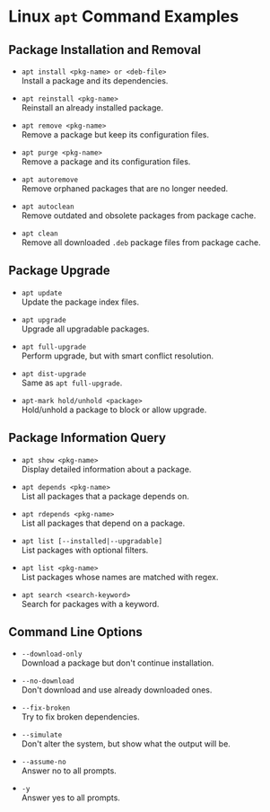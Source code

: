 # Linux `apt` Command Examples

## Package Installation and Removal
- `apt install <pkg-name> or <deb-file>`  
  Install a package and its dependencies.

- `apt reinstall <pkg-name>`  
  Reinstall an already installed package.

- `apt remove <pkg-name>`  
  Remove a package but keep its configuration files.

- `apt purge <pkg-name>`  
  Remove a package and its configuration files.

- `apt autoremove`  
  Remove orphaned packages that are no longer needed.

- `apt autoclean`  
  Remove outdated and obsolete packages from package cache.

- `apt clean`  
  Remove all downloaded `.deb` package files from package cache.

## Package Upgrade
- `apt update`  
  Update the package index files.

- `apt upgrade`  
  Upgrade all upgradable packages.

- `apt full-upgrade`  
  Perform upgrade, but with smart conflict resolution.

- `apt dist-upgrade`  
  Same as `apt full-upgrade`.

- `apt-mark hold/unhold <package>`  
  Hold/unhold a package to block or allow upgrade.

## Package Information Query
- `apt show <pkg-name>`  
  Display detailed information about a package.

- `apt depends <pkg-name>`  
  List all packages that a package depends on.

- `apt rdepends <pkg-name>`  
  List all packages that depend on a package.

- `apt list [--installed|--upgradable]`  
  List packages with optional filters.

- `apt list <pkg-name>`  
  List packages whose names are matched with regex.

- `apt search <search-keyword>`  
  Search for packages with a keyword.

## Command Line Options
- `--download-only`  
  Download a package but don't continue installation.

- `--no-download`  
  Don't download and use already downloaded ones.

- `--fix-broken`  
  Try to fix broken dependencies.

- `--simulate`  
  Don't alter the system, but show what the output will be.

- `--assume-no`  
  Answer no to all prompts.

- `-y`  
  Answer yes to all prompts.
